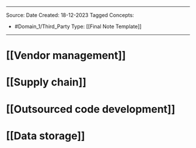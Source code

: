 - - -
Source:
Date Created:  18-12-2023
Tagged Concepts:
- #Domain_1/Third_Party 
Type: [[Final Note Template]]
- - - 
# [[Vendor management]]
# [[Supply chain]]
# [[Outsourced code development]]
# [[Data storage]]